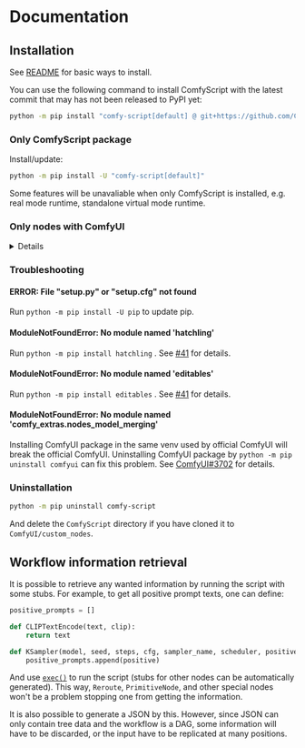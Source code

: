 # Documentation
## Installation
See [README](../README.md#installation) for basic ways to install.

You can use the following command to install ComfyScript with the latest commit that may has not been released to PyPI yet:
```sh
python -m pip install "comfy-script[default] @ git+https://github.com/Chaoses-Ib/ComfyScript.git"
```

### Only ComfyScript package
Install/update:
```sh
python -m pip install -U "comfy-script[default]"
```

Some features will be unavaliable when only ComfyScript is installed, e.g. real mode runtime, standalone virtual mode runtime.

### Only nodes with ComfyUI
<details>

Install [ComfyUI](https://github.com/comfyanonymous/ComfyUI) first. And then:
```sh
cd ComfyUI/custom_nodes
git clone https://github.com/Chaoses-Ib/ComfyScript.git
cd ComfyScript
python -m pip install -r requirements.txt
```

Update:
```sh
cd ComfyUI/custom_nodes/ComfyScript
git pull
python -m pip install -r requirements.txt
```

If you want, you can still import the package with a hardcoded path:
```python
import sys
# Or just '../src' if used in the examples directory
sys.path.insert(0, r'D:\...\ComfyUI\custom_nodes\ComfyScript\src')

import comfy_script
```

</details>

### Troubleshooting
#### ERROR: File "setup.py" or "setup.cfg" not found
Run `python -m pip install -U pip` to update pip.

#### ModuleNotFoundError: No module named 'hatchling'
Run `python -m pip install hatchling` . See [#41](https://github.com/Chaoses-Ib/ComfyScript/issues/41) for details.

#### ModuleNotFoundError: No module named 'editables'
Run `python -m pip install editables` . See [#41](https://github.com/Chaoses-Ib/ComfyScript/issues/41) for details.

#### ModuleNotFoundError: No module named 'comfy_extras.nodes_model_merging'
Installing ComfyUI package in the same venv used by official ComfyUI will break the official ComfyUI. Uninstalling ComfyUI package by `python -m pip uninstall comfyui` can fix this problem. See [ComfyUI#3702](https://github.com/comfyanonymous/ComfyUI/issues/3702) for details.

### Uninstallation
```sh
python -m pip uninstall comfy-script
```
And delete the `ComfyScript` directory if you have cloned it to `ComfyUI/custom_nodes`.

## Workflow information retrieval
It is possible to retrieve any wanted information by running the script with some stubs. For example, to get all positive prompt texts, one can define:

```python
positive_prompts = []

def CLIPTextEncode(text, clip):
    return text

def KSampler(model, seed, steps, cfg, sampler_name, scheduler, positive, negative, latent_image, denoise):
    positive_prompts.append(positive)
```
And use [`exec()`](https://docs.python.org/3/library/functions.html#exec) to run the script (stubs for other nodes can be automatically generated). This way, `Reroute`, `PrimitiveNode`, and other special nodes won't be a problem stopping one from getting the information.

It is also possible to generate a JSON by this. However, since JSON can only contain tree data and the workflow is a DAG, some information will have to be discarded, or the input have to be replicated at many positions.